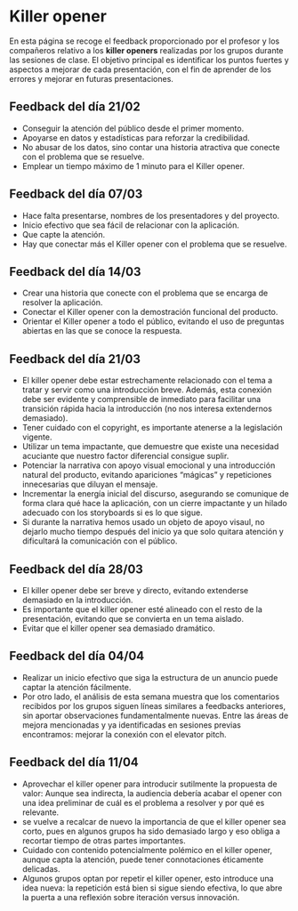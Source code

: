 # Killer opener

En esta página se recoge el feedback proporcionado por el profesor y los compañeros relativo a los **killer openers** realizadas por los grupos durante las sesiones de clase. El objetivo principal es identificar los puntos fuertes y aspectos a mejorar de cada presentación, con el fin de aprender de los errores y mejorar en futuras presentaciones. 

## Feedback del día 21/02
- Conseguir la atención del público desde el primer momento.
- Apoyarse en datos y estadísticas para reforzar la credibilidad.
- No abusar de los datos, sino contar una historia atractiva que conecte con el problema que se resuelve.
- Emplear un tiempo máximo de 1 minuto para el Killer opener.

## Feedback del día 07/03
- Hace falta presentarse, nombres de los presentadores y del proyecto.
- Inicio efectivo que sea fácil de relacionar con la aplicación.
- Que capte la atención.
- Hay que conectar más el Killer opener con el problema que se resuelve.

## Feedback del día 14/03
- Crear una historia que conecte con el problema que se encarga de resolver la aplicación.
- Conectar el Killer opener con la demostración funcional del producto.
- Orientar el Killer opener a todo el público, evitando el uso de preguntas abiertas en las que se conoce la respuesta.

## Feedback del día 21/03
- El killer opener debe estar estrechamente relacionado con el tema a tratar y servir como una introducción breve. Además, esta conexión debe ser evidente y comprensible de inmediato para facilitar una transición rápida hacia la introducción (no nos interesa extendernos demasiado).
- Tener cuidado con el copyright, es importante atenerse a la legislación vigente.
- Utilizar un tema impactante, que demuestre que existe una necesidad acuciante que nuestro factor diferencial consigue suplir.
- Potenciar la narrativa con apoyo visual emocional y una introducción natural del producto, evitando apariciones “mágicas” y repeticiones innecesarias que diluyan el mensaje.
- Incrementar la energía inicial del discurso, asegurando se comunique de forma clara qué hace la aplicación, con un cierre impactante y un hilado adecuado con los storyboards si es lo que sigue.
- Si durante la narrativa hemos usado un objeto de apoyo visaul, no dejarlo mucho tiempo después del inicio ya que solo quitara atención y dificultará la comunicación con el público.

## Feedback del día 28/03
- El killer opener debe ser breve y directo, evitando extenderse demasiado en la introducción.
- Es importante que el killer opener esté alineado con el resto de la presentación, evitando que se convierta en un tema aislado.
- Evitar que el killer opener sea demasiado dramático.

## Feedback del día 04/04
- Realizar un inicio efectivo que siga la estructura de un anuncio puede captar la atención fácilmente.
- Por otro lado, el análisis de esta semana muestra que los comentarios recibidos por los grupos siguen líneas similares a feedbacks anteriores, sin aportar observaciones fundamentalmente nuevas. Entre las áreas de mejora mencionadas y ya identificadas en sesiones previas encontramos: mejorar la conexión con el elevator pitch.

## Feedback del día 11/04

- Aprovechar el killer opener para introducir sutilmente la propuesta de valor: Aunque sea indirecta, la audiencia debería acabar el opener con una idea preliminar de cuál es el problema a resolver y por qué es relevante.
- se vuelve a recalcar de nuevo la importancia de que el killer opener sea corto, pues en algunos grupos ha sido demasiado largo y eso obliga a recortar tiempo de otras partes importantes.
- Cuidado con contenido potencialmente polémico en el killer opener, aunque capta la atención, puede tener connotaciones éticamente delicadas.
-  Algunos grupos optan por repetir el killer opener, esto introduce una idea nueva: la repetición está bien si sigue siendo efectiva, lo que abre la puerta a una reflexión sobre iteración versus innovación.

